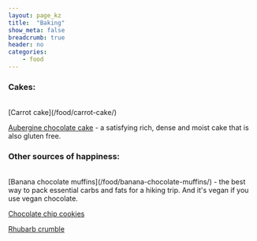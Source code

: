 ```yaml
---
layout: page_kz
title:  "Baking"
show_meta: false
breadcrumb: true
header: no
categories:
    - food
---
```


### Cakes: 

<br/>
[Carrot cake](/food/carrot-cake/)

[Aubergine chocolate cake](/food/aubergine-chocolate-cake/) - a satisfying rich, dense and moist cake that is also gluten free.


### Other sources of happiness:

<br/>
[Banana chocolate muffins](/food/banana-chocolate-muffins/) - the best way to pack essential carbs and fats for a hiking trip. And it's vegan if you use vegan chocolate.

[Chocolate chip cookies](/food/chocolate-chip-cookies/)

[Rhubarb crumble](/food/rhubarb-crumble/)
